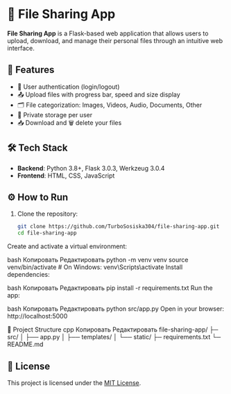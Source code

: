 # 📁 File Sharing App

**File Sharing App** is a Flask-based web application that allows users to upload, download, and manage their personal files through an intuitive web interface.

## 🚀 Features

- 🔐 User authentication (login/logout)
- 📤 Upload files with progress bar, speed and size display
- 🗂️ File categorization: Images, Videos, Audio, Documents, Other
- 👤 Private storage per user
- 📥 Download and 🗑️ delete your files

## 🛠️ Tech Stack

- **Backend**: Python 3.8+, Flask 3.0.3, Werkzeug 3.0.4
- **Frontend**: HTML, CSS, JavaScript

## ⚙️ How to Run

1. Clone the repository:

   ```bash
   git clone https://github.com/TurboSosiska304/file-sharing-app.git
   cd file-sharing-app
Create and activate a virtual environment:

bash
Копировать
Редактировать
python -m venv venv
source venv/bin/activate  # On Windows: venv\Scripts\activate
Install dependencies:

bash
Копировать
Редактировать
pip install -r requirements.txt
Run the app:

bash
Копировать
Редактировать
python src/app.py
Open in your browser: http://localhost:5000

📁 Project Structure
cpp
Копировать
Редактировать
file-sharing-app/
├─ src/
│  ├── app.py
│  ├── templates/
│  └── static/
├─ requirements.txt
└─ README.md

## 📄 License

This project is licensed under the [MIT License](LICENSE).
